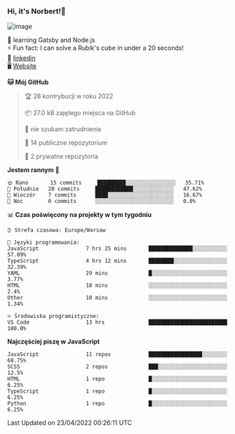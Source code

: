 ### Hi, it's Norbert!👋

![image](https://i.imgur.com/y3Fbv48.png)


🧠 learning Gatsby and Node.js <br>
⚡ Fun fact: I can solve a Rubik's cube in under a 20 seconds! <br>
👔 [linkedin](https://www.linkedin.com/in/norbert-%C5%82uszkiewicz-75b0891b3/) <br>
🖥 [Website](https://norbertluszkiewicz.pl/)<br>


<!--START_SECTION:waka-->
**🐱 Mój GitHub** 

> 🏆 28 kontrybucji w roku 2022
 > 
> 📦 27.0 kB zajętego miejsca na GitHub 
 > 
> 🚫 nie szukam zatrudnienia
 > 
> 📜 14 publiczne repozytorium 
 > 
> 🔑 2 prywatne repozytoria  
 > 
**Jestem rannym 🐤** 

```text
🌞 Rano       15 commits     █████████░░░░░░░░░░░░░░░░   35.71% 
🌆 Południe   20 commits     ████████████░░░░░░░░░░░░░   47.62% 
🌃 Wieczór    7 commits      ████░░░░░░░░░░░░░░░░░░░░░   16.67% 
🌙 Noc        0 commits      ░░░░░░░░░░░░░░░░░░░░░░░░░   0.0%

```


📊 **Czas poświęcony na projekty w tym tygodniu** 

```text
⌚︎ Strefa czasowa: Europe/Warsaw

💬 Języki programowania: 
JavaScript               7 hrs 25 mins       ██████████████░░░░░░░░░░░   57.09% 
TypeScript               4 hrs 12 mins       ████████░░░░░░░░░░░░░░░░░   32.39% 
YAML                     29 mins             █░░░░░░░░░░░░░░░░░░░░░░░░   3.77% 
HTML                     18 mins             ░░░░░░░░░░░░░░░░░░░░░░░░░   2.4% 
Other                    10 mins             ░░░░░░░░░░░░░░░░░░░░░░░░░   1.34%

🔥 Środowiska programistyczne: 
VS Code                  13 hrs              █████████████████████████   100.0%

```

**Najczęściej piszę w JavaScript** 

```text
JavaScript               11 repos            █████████████████░░░░░░░░   68.75% 
SCSS                     2 repos             ███░░░░░░░░░░░░░░░░░░░░░░   12.5% 
HTML                     1 repo              █░░░░░░░░░░░░░░░░░░░░░░░░   6.25% 
TypeScript               1 repo              █░░░░░░░░░░░░░░░░░░░░░░░░   6.25% 
Python                   1 repo              █░░░░░░░░░░░░░░░░░░░░░░░░   6.25%

```



 Last Updated on 23/04/2022 00:26:11 UTC
<!--END_SECTION:waka-->
